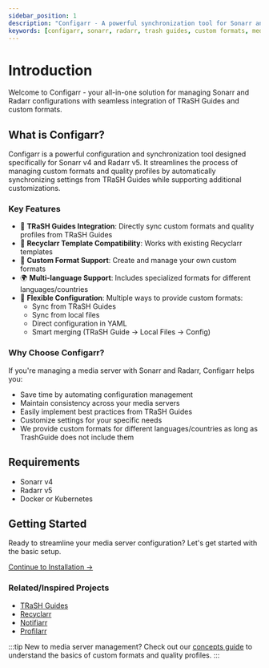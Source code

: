 ```yaml
---
sidebar_position: 1
description: "Configarr - A powerful synchronization tool for Sonarr and Radarr that helps manage custom formats and quality profiles using TRaSH Guides and custom configurations"
keywords: [configarr, sonarr, radarr, trash guides, custom formats, media management, automation, recyclarr, quality profiles]
---
```


# Introduction

Welcome to Configarr - your all-in-one solution for managing Sonarr and Radarr configurations with seamless integration of TRaSH Guides and custom formats.

## What is Configarr?

Configarr is a powerful configuration and synchronization tool designed specifically for Sonarr v4 and Radarr v5. It streamlines the process of managing custom formats and quality profiles by automatically synchronizing settings from TRaSH Guides while supporting additional customizations.

### Key Features

- 🔄 **TRaSH Guides Integration**: Directly sync custom formats and quality profiles from TRaSH Guides
- 🔗 **Recyclarr Template Compatibility**: Works with existing Recyclarr templates
- 🎯 **Custom Format Support**: Create and manage your own custom formats
- 🌍 **Multi-language Support**: Includes specialized formats for different languages/countries
- 🔧 **Flexible Configuration**: Multiple ways to provide custom formats:
  - Sync from TRaSH Guides
  - Sync from local files
  - Direct configuration in YAML
  - Smart merging (TRaSH Guide → Local Files → Config)

### Why Choose Configarr?

If you're managing a media server with Sonarr and Radarr, Configarr helps you:

- Save time by automating configuration management
- Maintain consistency across your media servers
- Easily implement best practices from TRaSH Guides
- Customize settings for your specific needs
- We provide custom formats for different languages/countries as long as TrashGuide does not include them

## Requirements

- Sonarr v4
- Radarr v5
- Docker or Kubernetes

## Getting Started

Ready to streamline your media server configuration? Let's get started with the basic setup.

[Continue to Installation →](./category/installation)

### Related/Inspired Projects

- [TRaSH Guides](https://trash-guides.info/)
- [Recyclarr](https://github.com/recyclarr/recyclarr)
- [Notifiarr](https://notifiarr.com/)
- [Profilarr](https://github.com/Dictionarry-Hub/profilarr)

:::tip
New to media server management? Check out our [concepts guide](./concepts.md) to understand the basics of custom formats and quality profiles.
:::
